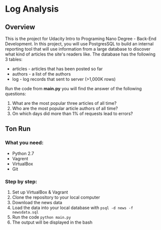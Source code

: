 # Log Analysis

## Overview
This is the project for Udacity Intro to Programing Nano Degree - Back-End Development. In this project, you will use PostgresSQL to 
build an internal reporting tool that will use information from a large database to discover what kind of articles the site's readers like.
The database has the following 3 tables:

* articles - articles that has been posted so far
* authors - a list of the authors
* log - log records that sent to server (>1,000K rows)

Run the code from **main.py** you will find the answer of the following questions:

1. What are the most popular three articles of all time?
2. Who are the most popular article authors of all time?
3. On which days did more than 1% of requests lead to errors?

## Ton Run
### What you need:
* Python 2.7
* Vagrent
* VirtualBox
* Git

### Step by step:
1. Set up VirtualBox & Vagrant
2. Clone the repository to your local computer
3. Download the news data
4. Load the data into your local database with `psql -d news -f newsdata.sql`
5. Run the code `python main.py`
6. The output will be displayed in the bash
